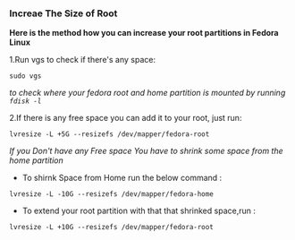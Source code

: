 ### Increae The Size of Root
  **Here is the method how you can increase your root partitions in Fedora Linux**

  1.Run vgs to check if there's any space:

  `sudo vgs
  `

  *to check where your fedora root and home partition is mounted by running `fdisk -l`*

  2.If there is any free space you can add it to your root, just run:

  `lvresize -L +5G --resizefs /dev/mapper/fedora-root`

  *If you Don't have any Free space You have to shrink some space from the home partition*

  - To shirnk Space from Home run the below command :

  `lvresize -L -10G --resizefs /dev/mapper/fedora-home`

  - To extend your root partition with that that shrinked space,run :

  `lvresize -L +10G --resizefs /dev/mapper/fedora-root`
